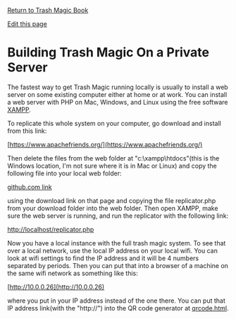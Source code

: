 [Return to Trash Magic Book](read-markdown-file.php?filename=book.md)

[Edit this page](edit-markdown-file.php?filename=private-server.md)

# Building Trash Magic On a Private Server

The fastest way to get Trash Magic running locally is usually to install a web server on some existing computer either at home or at work. You can install a web server with PHP on Mac, Windows, and Linux using the free software [XAMPP](https://www.apachefriends.org/).

To replicate this whole system on your computer, go download and install from this link:

[https://www.apachefriends.org/](https://www.apachefriends.org/)

Then delete the files from the web folder at "c:\xampp\htdocs"(this is the Windows location, I'm not sure where it is in Mac or Linux) and copy the following file into your local web folder:

[github.com link](https://github.com/LafeLabs/TRASH-MAGIC-SERVER/blob/main/replicator.php)

using the download link on that page and copying the file replicator.php from your download folder into the web folder. Then open XAMPP, make sure the web server is running, and run the replicator with the following link:

[http://localhost/replicator.php](http://localhost/replicator.php)

Now you have a local instance with the full trash magic system.  To see that over a local network, use the local IP address on your local wifi. You can look at wifi settings to find the IP address and it will be 4 numbers separated by periods. Then you can put that into a browser of a machine on the same wifi network as something like this:

[http://10.0.0.26](http://10.0.0.26)

where you put in your IP address instead of the one there. You can put that IP address link(with the "http://") into the QR code generator at [qrcode.html](qrcode.html).
